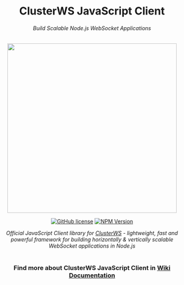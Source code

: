 <h1 align="center">ClusterWS JavaScript Client</h1> 
<h6 align="center">Build Scalable Node.js WebSocket Applications</h6>

<p align="center">
 <img src="https://cdn.rawgit.com/goriunov/159120ca6a883d8d4e75543ec395d361/raw/c7d5366740902a118bd857b70117a2df6ca97dd0/clusterws.svg" width="450">
</p>

<p align="center">
    <a href="https://github.com/ClusterWS/ClusterWS-Client-JS/blob/master/LICENSE"><img src="https://img.shields.io/github/license/ClusterWS/ClusterWS-Client-JS.svg?style=for-the-badge" alt="GitHub license" /></a>
    <a href="https://www.npmjs.com/package/clusterws-client-js"><img src="https://img.shields.io/badge/npm-2.1.0-blue.svg" alt="NPM Version" /></a>
</p>

<p align="center">
    <i>Official JavaScript Client library for <a href="https://github.com/ClusterWS/ClusterWS">ClusterWS</a> - lightweight, fast and powerful framework for building horizontally & vertically scalable WebSocket applications in Node.js</i>
</p>

<h1></h1>
<h3 align="center">
    Find more about ClusterWS JavaScript Client in <a href="https://github.com/ClusterWS/ClusterWS-Client-JS/wiki"><strong>Wiki Documentation</strong></a>
</h3>
